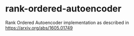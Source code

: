 # rank-ordered-autoencoder
Rank Ordered Autoencoder implementation as described in https://arxiv.org/abs/1605.01749
